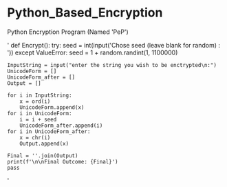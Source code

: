 # Python_Based_Encryption
Python Encryption Program (Named 'PeP')

'
def Encrypt():
    try:
        seed = int(input('Chose seed (leave blank for random) : '))
    except ValueError:
        seed = 1 + random.randint(1, 1100000)
    
    InputString = input("enter the string you wish to be enctrypted\n:")
    UnicodeForm = []
    UnicodeForm_after = []
    Output = []

    for i in InputString:
        x = ord(i)
        UnicodeForm.append(x)
    for i in UnicodeForm:
        i = i + seed
        UnicodeForm_after.append(i)
    for i in UnicodeForm_after:
        x = chr(i)
        Output.append(x)
    
    Final = ''.join(Output)
    print(f'\n\nFinal Outcome: {Final}') 
    pass
'